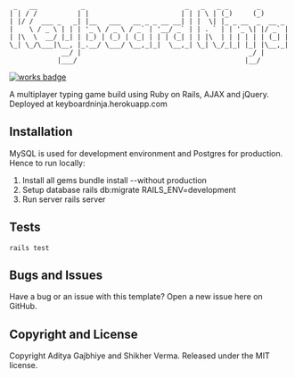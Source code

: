      _   __           _                         _   _   _ _       _       
    | | / /          | |                       | | | \ | (_)     (_)      
    | |/ /  ___ _   _| |__   ___   __ _ _ __ __| | |  \| |_ _ __  _  __ _ 
    |    \ / _ \ | | | '_ \ / _ \ / _` | '__/ _` | | . ` | | '_ \| |/ _` |
    | |\  \  __/ |_| | |_) | (_) | (_| | | | (_| | | |\  | | | | | | (_| |
    \_| \_/\___|\__, |_.__/ \___/ \__,_|_|  \__,_| \_| \_/_|_| |_| |\__,_|
                 __/ |                                          _/ |      
                |___/                                          |__/       


[![works badge](https://cdn.rawgit.com/nikku/works-on-my-machine/v0.2.0/badge.svg)](https://github.com/nikku/works-on-my-machine)

A multiplayer typing game build using Ruby on Rails, AJAX and jQuery.
Deployed at keyboardninja.herokuapp.com

## Installation
MySQL is used for development environment and Postgres for production. Hence to run locally:

1. Install all gems
    bundle install --without production
2. Setup database
    rails db:migrate RAILS_ENV=development
3. Run server
    rails server

## Tests
`rails test`

## Bugs and Issues
Have a bug or an issue with this template? Open a new issue here on GitHub.

## Copyright and License
Copyright Aditya Gajbhiye and Shikher Verma. Released under the MIT license.